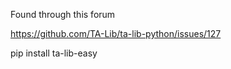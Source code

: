 Found through this forum

https://github.com/TA-Lib/ta-lib-python/issues/127

pip install ta-lib-easy

